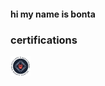 #### hi my name is bonta

### certifications
<a href="https://files.lor.moe/cbbh.pdf">![CBBH](./icons/cbbh.png "CBBH")</a>
